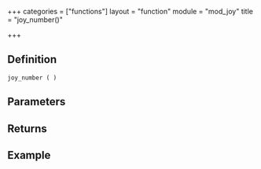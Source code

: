 +++
categories = ["functions"]
layout = "function"
module = "mod_joy"
title = "joy_number()"

+++

## Definition

    joy_number ( )

## Parameters

## Returns

## Example
